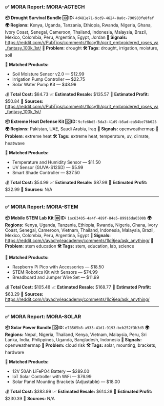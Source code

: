 ### ✅ MORA Report: MORA-AGTECH

**📦 Drought Survival Bundle**
**🆔 ID:** `4d481e71-9cd9-4624-8a0c-790983fe0faf`
**🌍 Regions:** Kenya, Uganda, Tanzania, Ethiopia, Rwanda, Nigeria, Ghana, Ivory Coast, Senegal, Cameroon, Thailand, Indonesia, Malaysia, Brazil, Mexico, Colombia, Peru, Argentina, Egypt, Jordan
**📶 Signals:** https://reddit.com/r/PubTips/comments/1lccy1h/qcrit_embroidered_roses_ya_fantasy_100k_1st/
**🌾 Problem:** drought
**🛠️ Tags:** drought, irrigation, moisture, soil

**🧠 Matched Products:**
- Soil Moisture Sensor v2.0 — $12.99
- Irrigation Pump Controller — $22.75
- Solar Water Pump Kit — $48.99

💰 **Total Cost:** $84.73
📈 **Estimated Resale:** $135.57
💸 **Estimated Profit:** $50.84
📰 **Sources:** https://reddit.com/r/PubTips/comments/1lccy1h/qcrit_embroidered_roses_ya_fantasy_100k_1st/

**📦 Extreme Heat Defense Kit**
**🆔 ID:** `9cfe6bd5-5da3-41d9-b5ad-ea54be76b625`
**🌍 Regions:** Pakistan, UAE, Saudi Arabia, Iraq
**📶 Signals:** openweathermap
**🌾 Problem:** extreme heat
**🛠️ Tags:** extreme heat, temperature, uv, climate, heatwave

**🧠 Matched Products:**
- Temperature and Humidity Sensor — $11.50
- UV Sensor (GUVA-S12SD) — $5.99
- Smart Shade Controller — $37.50

💰 **Total Cost:** $54.99
📈 **Estimated Resale:** $87.98
💸 **Estimated Profit:** $32.99
📰 **Sources:** N/A

---

### ✅ MORA Report: MORA-STEM

**📦 Mobile STEM Lab Kit**
**🆔 ID:** `1ac63405-4a4f-489f-84e5-89916da6500b`
**🌍 Regions:** Kenya, Uganda, Tanzania, Ethiopia, Rwanda, Nigeria, Ghana, Ivory Coast, Senegal, Cameroon, Vietnam, Thailand, Indonesia, Malaysia, Brazil, Mexico, Colombia, Peru, Argentina, Egypt
**📶 Signals:** https://reddit.com/r/avachyleacademy/comments/1lc9jea/ask_anything/
**🌾 Problem:** stem education
**🛠️ Tags:** stem, education, lab, science

**🧠 Matched Products:**
- Raspberry Pi Pico with Accessories — $18.50
- STEM Robotics Kit with Sensors — $74.99
- Breadboard and Jumper Wire Set — $11.99

💰 **Total Cost:** $105.48
📈 **Estimated Resale:** $168.77
💸 **Estimated Profit:** $63.29
📰 **Sources:** https://reddit.com/r/avachyleacademy/comments/1lc9jea/ask_anything/

---

### ✅ MORA Report: MORA-SOLAR

**📦 Solar Power Bundle**
**🆔 ID:** `e78565b8-a933-41d1-9193-bcb252f3b3d3`
**🌍 Regions:** Nepal, Nigeria, Thailand, Kenya, Vietnam, Malaysia, Peru, Sri Lanka, India, Philippines, Uganda, Bangladesh, Indonesia
**📶 Signals:** openweathermap
**🌾 Problem:** cloud risk
**🛠️ Tags:** solar, mounting, brackets, hardware

**🧠 Matched Products:**
- 12V 50Ah LiFePO4 Battery — $289.00
- IoT Solar Controller with WiFi — $76.99
- Solar Panel Mounting Brackets (Adjustable) — $18.00

💰 **Total Cost:** $383.99
📈 **Estimated Resale:** $614.38
💸 **Estimated Profit:** $230.39
📰 **Sources:** N/A